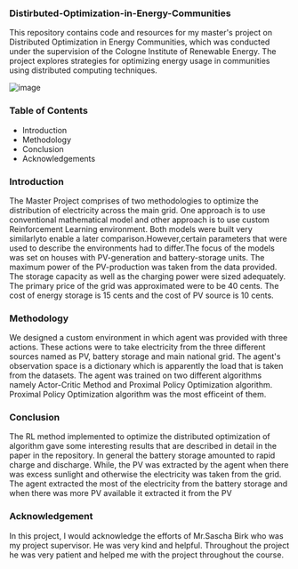 ### Distirbuted-Optimization-in-Energy-Communities
This repository contains code and resources for my master's project on Distributed Optimization in Energy Communities, which was conducted under the supervision of the Cologne Institute of Renewable Energy. The project explores strategies for optimizing energy usage in communities using distributed computing techniques.

![image](https://user-images.githubusercontent.com/76792427/229624080-a791891b-2161-4932-bee8-3ec09f4bda42.png)


### Table of Contents 
- Introduction
- Methodology
- Conclusion
- Acknowledgements

### Introduction 
The Master Project comprises of two methodologies to optimize the distribution of electricity across the main grid. One approach is to use conventional mathematical model and other approach is to use custom Reinforcement Learning environment. Both models were built very similarlyto enable a later comparison.However,certain parameters that were used to describe the environments had to differ.The focus of the models was set on houses with PV-generation and battery-storage units. The maximum power of the PV-production was taken from  the data provided. The storage capacity as well as the charging power were sized adequately. The primary price of the grid was approximated were to be 40 cents. The cost of energy storage is 15 cents and the cost of PV source is 10 cents.

### Methodology
We designed a custom environment in which agent was provided with three actions. These actions were to take electricity from the three different sources named as PV, battery storage and main national grid. The agent's observation space is a dictionary which is apparently the load that is taken from the datasets. The agent was trained on two different algorithms namely Actor-Critic Method and Proximal Policy Optimization algorithm. Proximal Policy Optimization algorithm was the most efficeint of them. 

### Conclusion
The RL method implemented to optimize the distributed optimization of algorithm gave some interesting results that are described in detail in the paper in the repository. In general the battery storage amounted to rapid charge and discharge. While, the PV was extracted by the agent when there was excess sunlight and otherwise the electricity was taken from the grid. The agent extracted the most of the electricity from the battery storage and when there was more PV available it extracted it from the PV

### Acknowledgement
In this project, I would acknowledge the efforts of Mr.Sascha Birk who was my project supervisor. He was very kind and helpful. Throughout the project he was very patient and helped me with the project throughout the course. 



